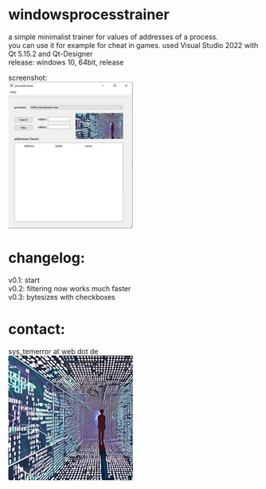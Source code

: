 # windowsprocesstrainer

a simple minimalist trainer for values of addresses of a process.    
you can use it for example for cheat in games.
used Visual Studio 2022 with Qt 5.15.2 and Qt-Designer        
release: windows 10, 64bit, release

screenshot:    
![Pic1](firstpic.jpg)

# changelog:
v0.1: start    
v0.2: filtering now works much faster    
v0.3: bytesizes with checkboxes    

# contact:
sys_temerror at web dot de    
![Pic1](systemerror.JPG)
